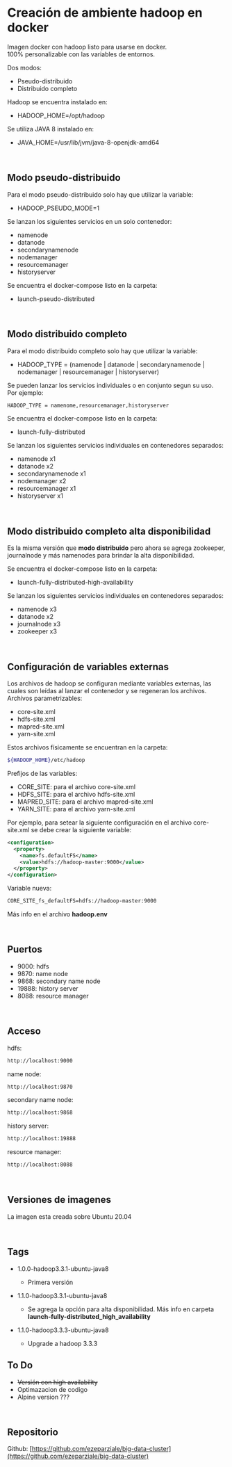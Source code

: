 # Creación de ambiente hadoop en docker

Imagen docker con hadoop listo para usarse en docker.  
100% personalizable con las variables de entornos.  

Dos modos:

* Pseudo-distribuido
* Distribuido completo

Hadoop se encuentra instalado en:

* HADOOP_HOME=/opt/hadoop

Se utiliza JAVA 8 instalado en:

* JAVA_HOME=/usr/lib/jvm/java-8-openjdk-amd64

&nbsp;

## Modo pseudo-distribuido

Para el modo pseudo-distribuido solo hay que utilizar la variable:

* HADOOP_PSEUDO_MODE=1

Se lanzan los siguientes servicios en un solo contenedor:

* namenode
* datanode
* secondarynamenode
* nodemanager
* resourcemanager
* historyserver

Se encuentra el docker-compose listo en la carpeta:

* launch-pseudo-distributed

&nbsp;

## Modo distribuido completo

Para el modo distribuido completo solo hay que utilizar la variable:

* HADOOP_TYPE = (namenode | datanode | secondarynamenode | nodemanager | resourcemanager | historyserver)

Se pueden lanzar los servicios individuales o en conjunto segun su uso.  
Por ejemplo:

```dockerfile
HADOOP_TYPE = namenome,resourcemanager,historyserver
```

Se encuentra el docker-compose listo en la carpeta:

* launch-fully-distributed

Se lanzan los siguientes servicios individuales en contenedores separados:

* namenode x1
* datanode x2
* secondarynamenode x1
* nodemanager x2
* resourcemanager x1
* historyserver x1

&nbsp;

## Modo distribuido completo alta disponibilidad

Es la misma versión que **modo distribuido** pero ahora se agrega zookeeper, journalnode y más namenodes para brindar la alta disponibilidad.

Se encuentra el docker-compose listo en la carpeta:

* launch-fully-distributed-high-availability

Se lanzan los siguientes servicios individuales en contenedores separados:

* namenode x3
* datanode x2
* journalnode x3
* zookeeper x3

&nbsp;

## Configuración de variables externas

Los archivos de hadoop se configuran mediante variables externas, las cuales son leídas al lanzar el contenedor y se regeneran los archivos.  
Archivos parametrizables:

* core-site.xml
* hdfs-site.xml
* mapred-site.xml
* yarn-site.xml

Estos archivos físicamente se encuentran en la carpeta:

```bash
${HADOOP_HOME}/etc/hadoop
```

Prefijos de las variables:

* CORE_SITE: para el archivo core-site.xml
* HDFS_SITE: para el archivo hdfs-site.xml
* MAPRED_SITE: para el archivo mapred-site.xml
* YARN_SITE: para el archivo yarn-site.xml

Por ejemplo, para setear la siguiente configuración en el archivo core-site.xml se debe crear la siguiente variable:

```xml
<configuration>
  <property>
    <name>fs.defaultFS</name>
    <value>hdfs://hadoop-master:9000</value>
  </property>
</configuration>
```

Variable nueva:

```dockerfile
CORE_SITE_fs_defaultFS=hdfs://hadoop-master:9000
```

Más info en el archivo **hadoop.env**

&nbsp;

## Puertos

* 9000: hdfs
* 9870: name node
* 9868: secondary name node
* 19888: history server
* 8088: resource manager

&nbsp;

## Acceso

hdfs:

```html
http://localhost:9000
```

name node:

```html
http://localhost:9870
```

secondary name node:

```html
http://localhost:9868
```

history server:

```html
http://localhost:19888
```

resource manager:

```html
http://localhost:8088
```

&nbsp;

## Versiones de imagenes

La imagen esta creada sobre Ubuntu 20.04

&nbsp;

## Tags

* 1.0.0-hadoop3.3.1-ubuntu-java8
  
  * Primera versión  
  
* 1.1.0-hadoop3.3.1-ubuntu-java8

  * Se agrega la opción para alta disponibilidad. Más info en carpeta **launch-fully-distributed_high_availability**

* 1.1.0-hadoop3.3.3-ubuntu-java8

  * Upgrade a hadoop 3.3.3

## To Do

* ~~Versión con high availability~~
* Optimazacion de codigo
* Alpine version ???

&nbsp;

## Repositorio

Github: [https://github.com/ezeparziale/big-data-cluster](https://github.com/ezeparziale/big-data-cluster)
